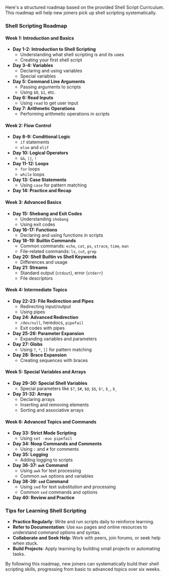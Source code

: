 Here's a structured roadmap based on the provided Shell Script Curriculum. This roadmap will help new joiners pick up shell scripting systematically.

### Shell Scripting Roadmap

#### Week 1: Introduction and Basics
- **Day 1-2: Introduction to Shell Scripting**
  - Understanding what shell scripting is and its uses
  - Creating your first shell script
- **Day 3-4: Variables**
  - Declaring and using variables
  - Special variables
- **Day 5: Command Line Arguments**
  - Passing arguments to scripts
  - Using `$0`, `$1`, etc.
- **Day 6: Read Inputs**
  - Using `read` to get user input
- **Day 7: Arithmetic Operations**
  - Performing arithmetic operations in scripts

#### Week 2: Flow Control
- **Day 8-9: Conditional Logic**
  - `if` statements
  - `else` and `elif`
- **Day 10: Logical Operators**
  - `&&`, `||`, `!`
- **Day 11-12: Loops**
  - `for` loops
  - `while` loops
- **Day 13: Case Statements**
  - Using `case` for pattern matching
- **Day 14: Practice and Recap**

#### Week 3: Advanced Basics
- **Day 15: Shebang and Exit Codes**
  - Understanding `shebang`
  - Using exit codes
- **Day 16-17: Functions**
  - Declaring and using functions in scripts
- **Day 18-19: Builtin Commands**
  - Common commands: `echo`, `cat`, `ps`, `strace`, `time`, `man`
  - File-related commands: `ls`, `cut`, `grep`
- **Day 20: Shell Builtin vs Shell Keywords**
  - Differences and usage
- **Day 21: Streams**
  - Standard output (`stdout`), error (`stderr`)
  - File descriptors

#### Week 4: Intermediate Topics
- **Day 22-23: File Redirection and Pipes**
  - Redirecting input/output
  - Using pipes
- **Day 24: Advanced Redirection**
  - `/dev/null`, heredocs, `pipefail`
  - Exit codes with pipes
- **Day 25-26: Parameter Expansion**
  - Expanding variables and parameters
- **Day 27: Globs**
  - Using `?`, `*`, `[]` for pattern matching
- **Day 28: Brace Expansion**
  - Creating sequences with braces

#### Week 5: Special Variables and Arrays
- **Day 29-30: Special Shell Variables**
  - Special parameters like `$?`, `$#`, `$@`, `$$`, `$!`, `$_`, `$_`
- **Day 31-32: Arrays**
  - Declaring arrays
  - Inserting and removing elements
  - Sorting and associative arrays

#### Week 6: Advanced Topics and Commands
- **Day 33: Strict Mode Scripting**
  - Using `set -euo pipefail`
- **Day 34: Noop Commands and Comments**
  - Using `:` and `#` for comments
- **Day 35: Logging**
  - Adding logging to scripts
- **Day 36-37: `awk` Command**
  - Using `awk` for text processing
  - Common `awk` options and variables
- **Day 38-39: `sed` Command**
  - Using `sed` for text substitution and processing
  - Common `sed` commands and options
- **Day 40: Review and Practice**

### Tips for Learning Shell Scripting
- **Practice Regularly**: Write and run scripts daily to reinforce learning.
- **Refer to Documentation**: Use `man` pages and online resources to understand command options and syntax.
- **Collaborate and Seek Help**: Work with peers, join forums, or seek help when stuck.
- **Build Projects**: Apply learning by building small projects or automating tasks.

By following this roadmap, new joiners can systematically build their shell scripting skills, progressing from basic to advanced topics over six weeks.
